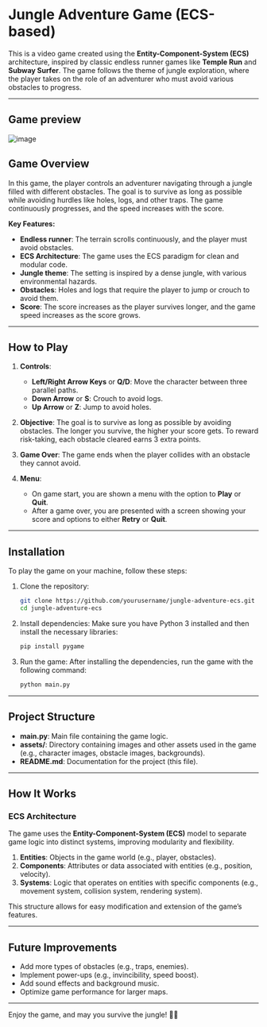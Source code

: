
# Jungle Adventure Game (ECS-based)

This is a video game created using the **Entity-Component-System (ECS)** architecture, inspired by classic endless runner games like **Temple Run** and **Subway Surfer**. The game follows the theme of jungle exploration, where the player takes on the role of an adventurer who must avoid various obstacles to progress.

---
## Game preview
![image](https://github.com/user-attachments/assets/09acb492-4485-4c0a-aabe-0fcb5309c4cf)

## **Game Overview**

In this game, the player controls an adventurer navigating through a jungle filled with different obstacles. The goal is to survive as long as possible while avoiding hurdles like holes, logs, and other traps. The game continuously progresses, and the speed increases with the score.

**Key Features:**
- **Endless runner**: The terrain scrolls continuously, and the player must avoid obstacles.
- **ECS Architecture**: The game uses the ECS paradigm for clean and modular code.
- **Jungle theme**: The setting is inspired by a dense jungle, with various environmental hazards.
- **Obstacles**: Holes and logs that require the player to jump or crouch to avoid them.
- **Score**: The score increases as the player survives longer, and the game speed increases as the score grows.

---

## **How to Play**

1. **Controls**:
   - **Left/Right Arrow Keys** or **Q/D**: Move the character between three parallel paths.
   - **Down Arrow** or **S**: Crouch to avoid logs.
   - **Up Arrow** or **Z**: Jump to avoid holes.

2. **Objective**: The goal is to survive as long as possible by avoiding obstacles. The longer you survive, the higher your score gets. To reward risk-taking, each obstacle cleared earns 3 extra points.

3. **Game Over**: The game ends when the player collides with an obstacle they cannot avoid.

4. **Menu**:
   - On game start, you are shown a menu with the option to **Play** or **Quit**.
   - After a game over, you are presented with a screen showing your score and options to either **Retry** or **Quit**.

---

## **Installation**

To play the game on your machine, follow these steps:

1. Clone the repository:
   ```bash
   git clone https://github.com/yourusername/jungle-adventure-ecs.git
   cd jungle-adventure-ecs
   ```

2. Install dependencies:
   Make sure you have Python 3 installed and then install the necessary libraries:
   ```bash
   pip install pygame
   ```

3. Run the game:
   After installing the dependencies, run the game with the following command:
   ```bash
   python main.py
   ```

---

## **Project Structure**

- **main.py**: Main file containing the game logic.
- **assets/**: Directory containing images and other assets used in the game (e.g., character images, obstacle images, backgrounds).
- **README.md**: Documentation for the project (this file).

---

## **How It Works**

### **ECS Architecture**

The game uses the **Entity-Component-System (ECS)** model to separate game logic into distinct systems, improving modularity and flexibility.

1. **Entities**: Objects in the game world (e.g., player, obstacles).
2. **Components**: Attributes or data associated with entities (e.g., position, velocity).
3. **Systems**: Logic that operates on entities with specific components (e.g., movement system, collision system, rendering system).

This structure allows for easy modification and extension of the game’s features.

---

## **Future Improvements**

- Add more types of obstacles (e.g., traps, enemies).
- Implement power-ups (e.g., invincibility, speed boost).
- Add sound effects and background music.
- Optimize game performance for larger maps.

---

Enjoy the game, and may you survive the jungle! 🌿👣
```
